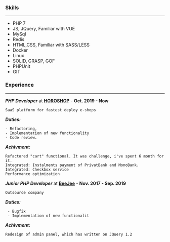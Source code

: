 ### Skills
-- -
- PHP 7
- JS, JQuery, Familiar with VUE
- MySql
- Redis
- HTML,CSS, Familiar with SASS/LESS
- Docker
- Linux
- SOLID, GRASP, GOF
- PHPUnit
- GIT

### Experience
-- -
**_PHP Developer_** at **[HOROSHOP](https://horoshop.ua/)** - **Oct. 2019 - Now**

`SaaS platform for fastest deploy e-shops`

_**Duties:**_
```
- Refactoring, 
- Implementation of new functionality
- Code review.
```
_**Achivment:**_
```
Refactored "cart" functional. It was challenge, i've spent 6 month for it.
Integrated: Instalments payment of PrivatBank and MonoBank.
Integrated: Checkbox service
Performance optimization
```

**_Junior PHP Developer_** at **[BeeJee](https://beejee.ru/)** - **Nov. 2017 - Sep. 2019**

`Outsource company`

_**Duties:**_
```
 - Bugfix
 - Implementation of new functionalit
```
_**Achivment:**_
```
Redesign of admin panel, which has written on JQuery 1.2
```

